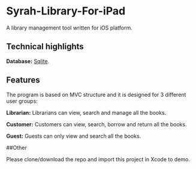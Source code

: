 # Syrah-Library-For-iPad

A library management tool written for iOS platform.

## Technical highlights
**Database:** [Sqlite](https://sqlite.org/cli.html).

## Features
The program is based on MVC structure and it is designed for 3 different user groups:

**Librarian:** Librarians can view, search and manage all the books.

**Customer:** Customers can view, search, borrow and return all the books.

**Guest:** Guests can only view and search all the books.

##Other

Please clone/download the repo and import this project in Xcode to demo.
